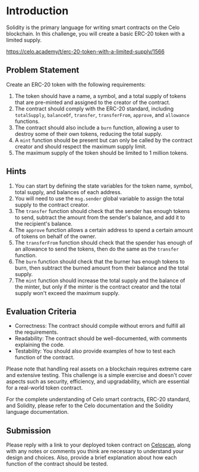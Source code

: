 # Introduction

Solidity is the primary language for writing smart contracts on the Celo blockchain. In this challenge, you will create a basic ERC-20 token with a limited supply.

https://celo.academy/t/erc-20-token-with-a-limited-supply/1566

## Problem Statement

Create an ERC-20 token with the following requirements:

1. The token should have a name, a symbol, and a total supply of tokens that are pre-minted and assigned to the creator of the contract.
2. The contract should comply with the ERC-20 standard, including `totalSupply`, `balanceOf`, `transfer`, `transferFrom`, `approve`, and `allowance` functions.
3. The contract should also include a `burn` function, allowing a user to destroy some of their own tokens, reducing the total supply.
4. A `mint` function should be present but can only be called by the contract creator and should respect the maximum supply limit.
5. The maximum supply of the token should be limited to 1 million tokens.

## Hints

1. You can start by defining the state variables for the token name, symbol, total supply, and balances of each address.
2. You will need to use the `msg.sender` global variable to assign the total supply to the contract creator.
3. The `transfer` function should check that the sender has enough tokens to send, subtract the amount from the sender's balance, and add it to the recipient's balance.
4. The `approve` function allows a certain address to spend a certain amount of tokens on behalf of the owner.
5. The `transferFrom` function should check that the spender has enough of an allowance to send the tokens, then do the same as the `transfer` function.
6. The `burn` function should check that the burner has enough tokens to burn, then subtract the burned amount from their balance and the total supply.
7. The `mint` function should increase the total supply and the balance of the minter, but only if the minter is the contract creator and the total supply won't exceed the maximum supply.

## Evaluation Criteria

- Correctness: The contract should compile without errors and fulfill all the requirements.
- Readability: The contract should be well-documented, with comments explaining the code.
- Testability: You should also provide examples of how to test each function of the contract.

Please note that handling real assets on a blockchain requires extreme care and extensive testing. This challenge is a simple exercise and doesn't cover aspects such as security, efficiency, and upgradability, which are essential for a real-world token contract.

For the complete understanding of Celo smart contracts, ERC-20 standard, and Solidity, please refer to the Celo documentation and the Solidity language documentation.

## Submission

Please reply with a link to your deployed token contract on [Celoscan](https://celoscan.io/), along with any notes or comments you think are necessary to understand your design and choices. Also, provide a brief explanation about how each function of the contract should be tested.

